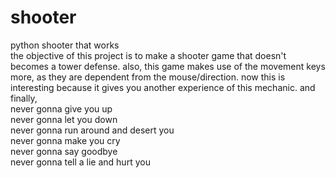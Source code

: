 # shooter
python shooter that works <br>
the objective of this project is to make a shooter game that doesn't becomes a tower defense. also, this game makes use of the movement keys more, as they are dependent from the mouse/direction. now this is interesting because it gives you another experience of this mechanic.
and finally, <br> 
never gonna give you up <br>
never gonna let you down <br>
never gonna run around and desert you <br>
never gonna make you cry <br>
never gonna say goodbye <br>
never gonna tell a lie and hurt you <br>
